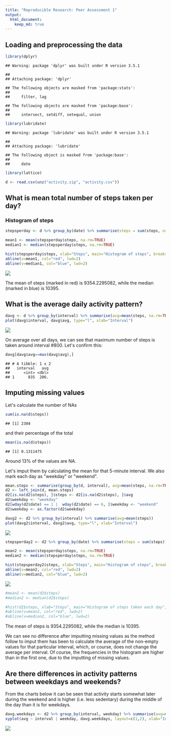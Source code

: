 ```yaml
---
title: "Reproducible Research: Peer Assessment 1"
output: 
  html_document:
    keep_md: true
---
```



## Loading and preprocessing the data

```r
library(dplyr)
```

```
## Warning: package 'dplyr' was built under R version 3.5.1
```

```
## 
## Attaching package: 'dplyr'
```

```
## The following objects are masked from 'package:stats':
## 
##     filter, lag
```

```
## The following objects are masked from 'package:base':
## 
##     intersect, setdiff, setequal, union
```

```r
library(lubridate)
```

```
## Warning: package 'lubridate' was built under R version 3.5.1
```

```
## 
## Attaching package: 'lubridate'
```

```
## The following object is masked from 'package:base':
## 
##     date
```

```r
library(lattice)

d <- read.csv(unz("activity.zip", "activity.csv"))
```


## What is mean total number of steps taken per day?

### Histogram of steps


```r
stepsperday <- d %>% group_by(date) %>% summarise(steps = sum(steps, na.rm=TRUE))

mean1 <- mean(stepsperday$steps, na.rm=TRUE)
median1 <- median(stepsperday$steps, na.rm=TRUE)

hist(stepsperday$steps, xlab="Steps", main="Histogram of steps", breaks=30)
abline(v=mean1, col="red", lwd=2)
abline(v=median1, col="blue", lwd=2)
```

![](PA1_template_files/figure-html/unnamed-chunk-2-1.png)<!-- -->

The mean of steps (marked in red) is 9354.2295082, while the median (marked in blue) is 10395.


## What is the average daily activity pattern?

```r
davg <- d %>% group_by(interval) %>% summarise(avg=mean(steps, na.rm=TRUE))
plot(davg$interval, davg$avg, type="l", xlab="Interval")
```

![](PA1_template_files/figure-html/unnamed-chunk-3-1.png)<!-- -->

On average over all days, we can see that maximum number of steps is taken around interval #800. Let's confirm this:


```r
davg[davg$avg==max(davg$avg),]
```

```
## # A tibble: 1 x 2
##   interval   avg
##      <int> <dbl>
## 1      835  206.
```

## Imputing missing values
Let's calculate the number of NAs

```r
sum(is.na(d$steps))
```

```
## [1] 2304
```

and their percentage of the total

```r
mean(is.na(d$steps))
```

```
## [1] 0.1311475
```
Around 13% of the values are NA.

Let's imput them by calculating the mean for that 5-minute interval. We also mark each day as "weekday" or "weekend".


```r
mean.steps <- summarise(group_by(d, interval), avg=mean(steps, na.rm=TRUE))
d2 <- left_join(d, mean.steps)
d2[is.na(d2$steps), ]$steps <- d2[is.na(d2$steps), ]$avg
d2$weekday <- "weekday"
d2[wday(d2$date) == 1 |  wday(d2$date) == 6, ]$weekday <- "weekend"
d2$weekday <- as.factor(d2$weekday)
```


```r
davg2 <- d2 %>% group_by(interval) %>% summarise(avg=mean(steps)) 
plot(davg2$interval, davg2$avg, type="l", xlab="Interval")
```

![](PA1_template_files/figure-html/unnamed-chunk-8-1.png)<!-- -->




```r
stepsperday2 <- d2 %>% group_by(date) %>% summarise(steps = sum(steps))

mean2 <- mean(stepsperday$steps, na.rm=TRUE)
median2 <- median(stepsperday$steps, na.rm=TRUE)

hist(stepsperday2$steps, xlab="Steps", main="Histogram of steps", breaks=30)
abline(v=mean2, col="red", lwd=2)
abline(v=median2, col="blue", lwd=2)
```

![](PA1_template_files/figure-html/unnamed-chunk-9-1.png)<!-- -->


```r
#mean2 <- mean(d2$steps)
#median2 <- median(d2$steps)

#hist(d2$steps, xlab="Steps", main="Histogram of steps taken each day", breaks=30)
#abline(v=mean2, col="red", lwd=2)
#abline(v=median2, col="blue", lwd=2)
```

The mean of steps is 9354.2295082, while the median is 10395. 


We can see no difference after imputting missing values as the method follow to imput them has been to calculate the average of the non-empty values for that particular interval, which, or course, does not change the average per interval. Of course, the frequencies in the histogram are higher than in the first one, due to the imputting of missing values.


## Are there differences in activity patterns between weekdays and weekends?
From the charts below it can be seen that activity starts somewhat later during the weekend and is higher (i.e. less sedentary) during the middle of the day than it is for weekdays.


```r
davg.weekdays <- d2 %>% group_by(interval, weekday) %>% summarise(avg=mean(steps)) 
xyplot(avg ~ interval | weekday, davg.weekdays, layout=c(1,2), xlab="Interval", ylab="Number of steps", type="l")
```

![](PA1_template_files/figure-html/unnamed-chunk-11-1.png)<!-- -->
